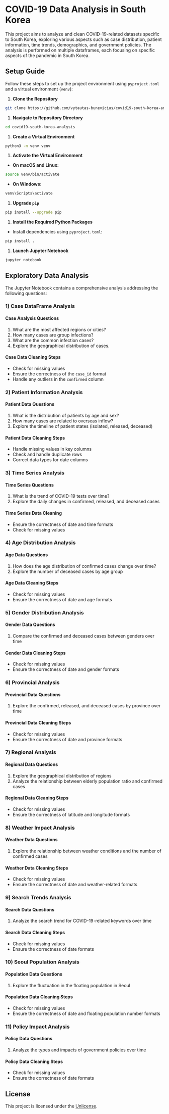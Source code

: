 # COVID-19 Data Analysis in South Korea

This project aims to analyze and clean COVID-19-related datasets specific to South Korea, exploring various aspects such as case distribution, patient information, time trends, demographics, and government policies. The analysis is performed on multiple dataframes, each focusing on specific aspects of the pandemic in South Korea.

## Setup Guide

Follow these steps to set up the project environment using `pyproject.toml` and a virtual environment (`venv`):

1. **Clone the Repository**

```bash
git clone https://github.com/vytautas-bunevicius/covid19-south-korea-analysis.git
```

1. **Navigate to Repository Directory**

```bash
cd covid19-south-korea-analysis
```

1. **Create a Virtual Environment**

```bash
python3 -m venv venv
```

1. **Activate the Virtual Environment**

- **On macOS and Linux:**

```bash
source venv/bin/activate
```

- **On Windows:**

```bash
venv\Scripts\activate
```

1. **Upgrade `pip`**

```bash
pip install --upgrade pip
```

1. **Install the Required Python Packages**

- Install dependencies using `pyproject.toml`:

```bash
pip install .
```

1. **Launch Jupyter Notebook**

```bash
jupyter notebook
```

## Exploratory Data Analysis

The Jupyter Notebook contains a comprehensive analysis addressing the following questions:

### 1) Case DataFrame Analysis

#### Case Analysis Questions

1. What are the most affected regions or cities?
2. How many cases are group infections?
3. What are the common infection cases?
4. Explore the geographical distribution of cases.

#### Case Data Cleaning Steps

- Check for missing values
- Ensure the correctness of the `case_id` format
- Handle any outliers in the `confirmed` column

### 2) Patient Information Analysis

#### Patient Data Questions

1. What is the distribution of patients by age and sex?
2. How many cases are related to overseas inflow?
3. Explore the timeline of patient states (isolated, released, deceased)

#### Patient Data Cleaning Steps

- Handle missing values in key columns
- Check and handle duplicate rows
- Correct data types for date columns

### 3) Time Series Analysis

#### Time Series Questions

1. What is the trend of COVID-19 tests over time?
2. Explore the daily changes in confirmed, released, and deceased cases

#### Time Series Data Cleaning

- Ensure the correctness of date and time formats
- Check for missing values

### 4) Age Distribution Analysis

#### Age Data Questions

1. How does the age distribution of confirmed cases change over time?
2. Explore the number of deceased cases by age group

#### Age Data Cleaning Steps

- Check for missing values
- Ensure the correctness of date and age formats

### 5) Gender Distribution Analysis

#### Gender Data Questions

1. Compare the confirmed and deceased cases between genders over time

#### Gender Data Cleaning Steps

- Check for missing values
- Ensure the correctness of date and gender formats

### 6) Provincial Analysis

#### Provincial Data Questions

1. Explore the confirmed, released, and deceased cases by province over time

#### Provincial Data Cleaning Steps

- Check for missing values
- Ensure the correctness of date and province formats

### 7) Regional Analysis

#### Regional Data Questions

1. Explore the geographical distribution of regions
2. Analyze the relationship between elderly population ratio and confirmed cases

#### Regional Data Cleaning Steps

- Check for missing values
- Ensure the correctness of latitude and longitude formats

### 8) Weather Impact Analysis

#### Weather Data Questions

1. Explore the relationship between weather conditions and the number of confirmed cases

#### Weather Data Cleaning Steps

- Check for missing values
- Ensure the correctness of date and weather-related formats

### 9) Search Trends Analysis

#### Search Data Questions

1. Analyze the search trend for COVID-19-related keywords over time

#### Search Data Cleaning Steps

- Check for missing values
- Ensure the correctness of date formats

### 10) Seoul Population Analysis

#### Population Data Questions

1. Explore the fluctuation in the floating population in Seoul

#### Population Data Cleaning Steps

- Check for missing values
- Ensure the correctness of date and floating population number formats

### 11) Policy Impact Analysis

#### Policy Data Questions

1. Analyze the types and impacts of government policies over time

#### Policy Data Cleaning Steps

- Check for missing values
- Ensure the correctness of date formats

## License

This project is licensed under the [Unlicense](LICENSE).
